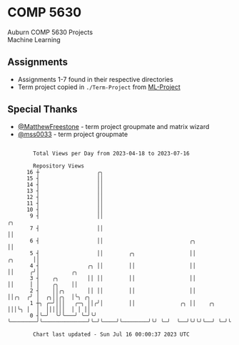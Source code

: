 # COMP 5630
Auburn COMP 5630 Projects  
Machine Learning

## Assignments
- Assignments 1-7 found in their respective directories
- Term project copied in `./Term-Project` from [ML-Project](https://github.com/wumphlett/ML-Project)

## Special Thanks
- [@MatthewFreestone](https://github.com/MatthewFreestone) - term project groupmate and matrix wizard
- [@mss0033](https://github.com/mss0033) - term project groupmate

```

        Total Views per Day from 2023-04-18 to 2023-07-16

        Repository Views
      16 ┼                  ╭╮
      15 ┤                  ││
      14 ┤                  ││
      13 ┤                  ││
      12 ┤                  ││
      11 ┤                  ││
      10 ┤                  ││
       9 ┤                  ││                                                   ╭╮
       7 ┤                  ││                                                   ││
       6 ┤                  ││                           ╭╮                      ││
       5 ┤                  ││        ╭╮                 ││              ╭╮      ││
       4 ┤               ╭╮ ││        ││                 ││              ││     ╭╯│          ╭╮
       3 ┤    ╭╮         ││ ││        ││                 ││              ││     │ │    ╭╮    ││
       2 ┤    ││╭╮       ││ ││        ││                 ││              ││╭╮  ╭╯ │  ╭╮││╭╮  │╰╮ ╭╮
       1 ┼╮ ╭─╯│││   ╭─╮ ││╭╯│        ││              ╭╮ ││    ╭╮        │││╰╮ │  │  ││││││  │ │ ││
       0 ┤╰─╯  ╰╯╰───╯ ╰─╯╰╯ ╰────────╯╰──────────────╯╰─╯╰────╯╰────────╯╰╯ ╰─╯  ╰──╯╰╯╰╯╰──╯ ╰─╯╰

        Chart last updated - Sun Jul 16 00:00:37 2023 UTC
        
```
